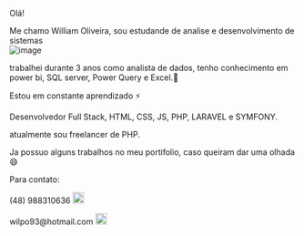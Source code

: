 Olá!

Me chamo William Oliveira, sou estudande de analise e desenvolvimento de sistemas  
![image](https://github.com/will2023a/will2023a/assets/132156519/166210bb-4236-4e8d-8be2-4ca13bc6cc68)


trabalhei durante 3 anos como analista de dados, tenho conhecimento em power bi, SQL server, Power Query e Excel.💞️

Estou em constante aprendizado ⚡

Desenvolvedor Full Stack, HTML, CSS, JS, PHP, LARAVEL e SYMFONY.

atualmente sou freelancer de PHP.

Ja possuo alguns trabalhos no meu portifolio, caso queiram dar uma olhada 😄

Para contato:

<p>(48) 988310636   <img src="https://github.com/will2023a/will2023a/assets/132156519/6b6c14c3-c6f8-4738-b5c6-1a42d4ad191a" width="20" height="20"> </p>
wilpo93@hotmail.com  <img src="https://github.com/will2023a/will2023a/assets/132156519/c80b14c4-1e63-4e82-9172-4478f68238a8" width="20" height="20">







<!---
will2023a/will2023a is a ✨ special ✨ repository because its `README.md` (this file) appears on your GitHub profile.
You can click the Preview link to take a look at your changes.
--->
